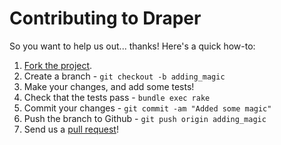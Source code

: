# Contributing to Draper

So you want to help us out... thanks! Here's a quick how-to:

1. [Fork the project](https://help.github.com/articles/fork-a-repo).
2. Create a branch - `git checkout -b adding_magic`
3. Make your changes, and add some tests!
4. Check that the tests pass - `bundle exec rake`
5. Commit your changes - `git commit -am "Added some magic"`
6. Push the branch to Github - `git push origin adding_magic`
7. Send us a [pull request](https://help.github.com/articles/using-pull-requests)!
